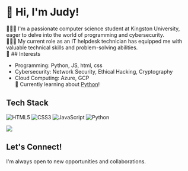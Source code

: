 # 👋 Hi, I'm Judy!
👩🏻‍💻 I'm a passionate computer science student at Kingston University, eager to delve into the world of programming and cybersecurity.<br>
👩🏻‍🎓 My current role as an IT helpdesk technician has equipped me with valuable technical skills and problem-solving abilities.<br/>
🎨 ## Interests
* Programming: Python, JS, html, css<br/>
* Cybersecurity: Network Security, Ethical Hacking, Cryptography<br/>
* Cloud Computing: Azure, GCP<br/>
💭 Currently learning about [Python](https://www.udemy.com/course/100-days-of-code/?utm_source=adwords&utm_medium=udemyads&utm_campaign=Search_DSA_Alpha_Prof_la.EN_cc.ROW-English&campaigntype=Search&portfolio=ROW-English&language=EN&product=Course&test=&audience=DSA&topic=Python&priority=Alpha&utm_content=deal4584&utm_term=_._ag_162511578924_._ad_696197165265_._kw__._de_c_._dm__._pl__._ti_aud-2268488108639%3Adsa-1705455366924_._li_9069438_._pd__._&matchtype=&gad_source=1&gclid=CjwKCAiAudG5BhAREiwAWMlSjIiOSqu7KJTODPztwbqkM8P40fQ6nuknOuM4KcuLb6cGGLFeH15jPRoC2d8QAvD_BwE&couponCode=2021PM25)!<br/>

## Tech Stack
![HTML5](https://img.shields.io/badge/html5-%23E34F26.svg?style=for-the-badge&logo=html5&logoColor=white)
![CSS3](https://img.shields.io/badge/css3-%231572B6.svg?style=for-the-badge&logo=css3&logoColor=white)
![JavaScript](https://img.shields.io/badge/javascript-%23323330.svg?style=for-the-badge&logo=javascript&logoColor=%23F7DF1E)
![Python](https://img.shields.io/badge/python-3670A0?style=for-the-badge&logo=python&logoColor=ffdd54)

<!-- GitHub stats from https://github.com/anuraghazra/github-readme-stats -->
![](https://github-readme-stats.vercel.app/api?username=judynicky&theme=radical&hide_border=false&include_all_commits=true&count_private=true)<br/>



## Let's Connect!
I'm always open to new opportunities and collaborations.
<!--
**judynicky/judynicky** is a ✨ _special_ ✨ repository because its `README.md` (this file) appears on your GitHub profile.

Here are some ideas to get you started:

- 🔭 I’m currently working on ...
- 🌱 I’m currently learning ...
- 👯 I’m looking to collaborate on ...
- 🤔 I’m looking for help with ...
- 💬 Ask me about ...
- 📫 How to reach me: ...
- 😄 Pronouns: ...
- ⚡ Fun fact: ...
-->

